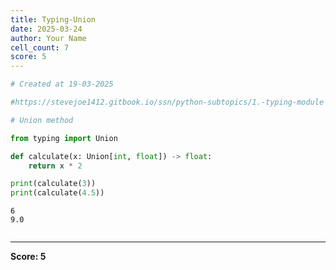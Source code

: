 ```yaml
---
title: Typing-Union
date: 2025-03-24
author: Your Name
cell_count: 7
score: 5
---
```


```python
# Created at 19-03-2025
```


```python
#https://stevejoe1412.gitbook.io/ssn/python-subtopics/1.-typing-module - referance
```


```python
# Union method
```


```python
from typing import Union
```


```python
def calculate(x: Union[int, float]) -> float:
    return x * 2
```


```python
print(calculate(3))
print(calculate(4.5))
```

    6
    9.0



```python

```


---
**Score: 5**
